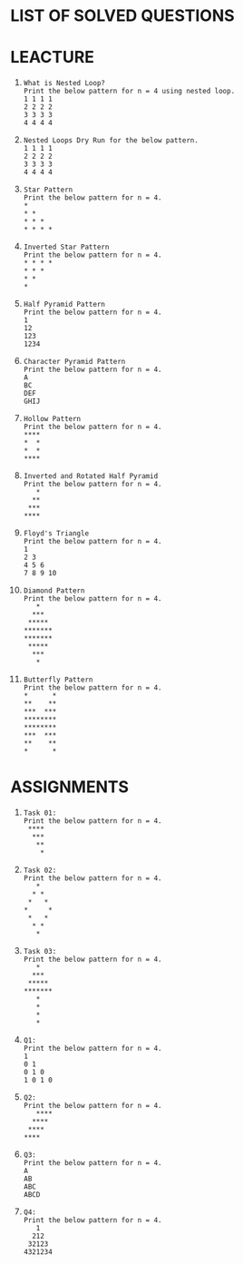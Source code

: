 # LIST OF SOLVED QUESTIONS

# LEACTURE
1.  
    ```
    What is Nested Loop?
    Print the below pattern for n = 4 using nested loop.
    1 1 1 1 
    2 2 2 2 
    3 3 3 3 
    4 4 4 4 
2.  
    ```
    Nested Loops Dry Run for the below pattern.
    1 1 1 1 
    2 2 2 2 
    3 3 3 3 
    4 4 4 4
3.  
    ```
    Star Pattern
    Print the below pattern for n = 4.
    * 
    * * 
    * * * 
    * * * * 
4.  
    ```
    Inverted Star Pattern
    Print the below pattern for n = 4.
    * * * * 
    * * * 
    * * 
    * 
5.  
    ```
    Half Pyramid Pattern
    Print the below pattern for n = 4.
    1
    12
    123
    1234
6.  
    ```
    Character Pyramid Pattern
    Print the below pattern for n = 4.
    A
    BC
    DEF
    GHIJ
7.  
    ```
    Hollow Pattern
    Print the below pattern for n = 4.
    ****
    *  *
    *  *
    ****
8.  
    ```
    Inverted and Rotated Half Pyramid
    Print the below pattern for n = 4.
       *
      **
     ***
    ****
9.  
    ```
    Floyd's Triangle
    Print the below pattern for n = 4.
    1 
    2 3 
    4 5 6 
    7 8 9 10 
10.  
    ```
    Diamond Pattern
    Print the below pattern for n = 4.
       *
      ***
     *****
    *******
    *******
     *****
      ***
       *
11.  
    ```
    Butterfly Pattern
    Print the below pattern for n = 4.
    *      *
    **    **
    ***  ***
    ********
    ********
    ***  ***
    **    **
    *      *
    
# ASSIGNMENTS
1.  
    ```
    Task 01:
    Print the below pattern for n = 4.
     ****
      ***
       **
        *
2.  
    ```
    Task 02:
    Print the below pattern for n = 4.
       *
      * *
     *   *
    *     *
     *   *
      * *
       *
3.  
    ```
    Task 03:
    Print the below pattern for n = 4.
       *
      ***
     *****
    *******
       *
       *
       *
       *
4.  
    ```
    Q1:
    Print the below pattern for n = 4.
    1 
    0 1 
    0 1 0 
    1 0 1 0
5.  
    ```
    Q2:
    Print the below pattern for n = 4.
       ****
      ****
     ****
    ****
6.  
    ```
    Q3:
    Print the below pattern for n = 4.
    A
    AB
    ABC
    ABCD
7.  
    ```
    Q4:
    Print the below pattern for n = 4.
       1
      212
     32123
    4321234

